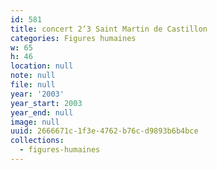 ```yaml
---
id: 581
title: concert 2‘3 Saint Martin de Castillon
categories: Figures humaines
w: 65
h: 46
location: null
note: null
file: null
year: '2003'
year_start: 2003
year_end: null
image: null
uuid: 2666671c-1f3e-4762-b76c-d9893b6b4bce
collections:
  - figures-humaines
---
```


